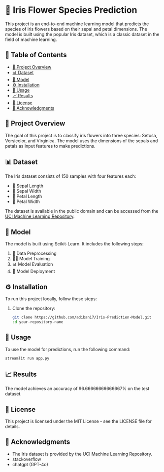 # 🌸 Iris Flower Species Prediction

This project is an end-to-end machine learning model that predicts the species of iris flowers based on their sepal and petal dimensions. The model is built using the popular Iris dataset, which is a classic dataset in the field of machine learning.

## 📑 Table of Contents
- [📖 Project Overview](#project-overview)
- [📊 Dataset](#dataset)
- [🧠 Model](#model)
- [⚙️ Installation](#installation)
- [🚀 Usage](#usage)
- [📈 Results](#results)
- [📜 License](#license)
- [🙏 Acknowledgments](#acknowledgments)

## 📖 Project Overview
The goal of this project is to classify iris flowers into three species: Setosa, Versicolor, and Virginica. The model uses the dimensions of the sepals and petals as input features to make predictions.

## 📊 Dataset
The Iris dataset consists of 150 samples with four features each:
- 🌿 Sepal Length
- 🌿 Sepal Width
- 🌸 Petal Length
- 🌸 Petal Width

The dataset is available in the public domain and can be accessed from the [UCI Machine Learning Repository](https://archive.ics.uci.edu/ml/datasets/iris).

## 🧠 Model
The model is built using Scikit-Learn. It includes the following steps:
1. 🔄 Data Preprocessing
2. 🏋️‍♂️ Model Training
3. 📊 Model Evaluation
4. 🚀 Model Deployment

## ⚙️ Installation
To run this project locally, follow these steps:

1. Clone the repository:
   ```bash
   git clone https://github.com/adiban17/Iris-Prediction-Model.git
   cd your-repository-name
   
## 🚀 Usage
To use the model for predictions, run the following command:

```bash
streamlit run app.py
```

## 📈 Results
The model achieves an accuracy of 96.66666666666667% on the test dataset.

## 📜 License
This project is licensed under the MIT License - see the LICENSE file for details.

## 🙏 Acknowledgments
- The Iris dataset is provided by the UCI Machine Learning Repository.
- stackoverflow
- chatgpt (GPT-4o)

